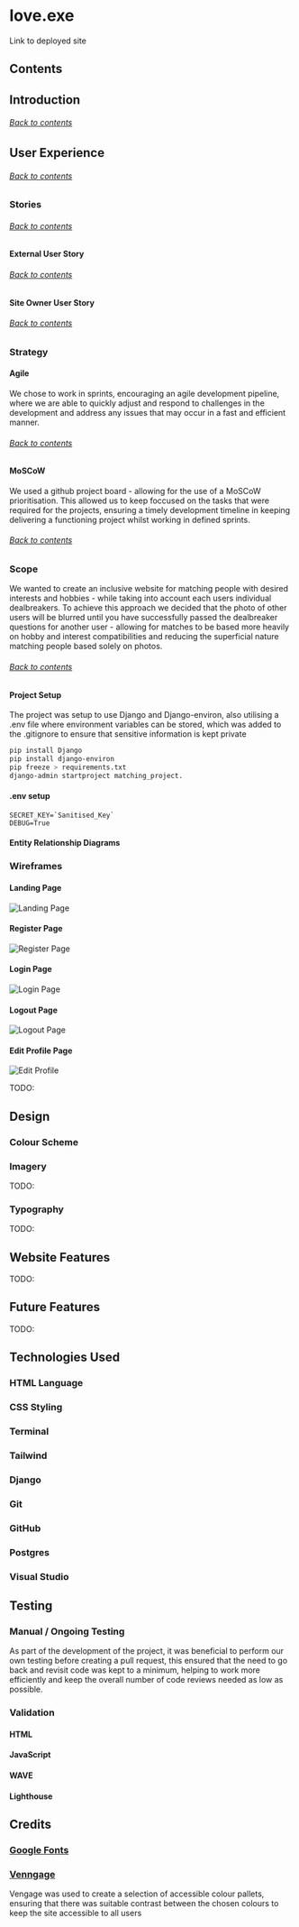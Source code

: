 # love.exe

Link to deployed site

## Contents

## Introduction
<!-- TODO:-->

###### [*Back to contents*](#contents)

## User Experience

###### [*Back to contents*](#contents)

### Stories

###### [*Back to contents*](#contents)

#### External User Story
<!-- TODO:
-->

###### [*Back to contents*](#contents)

#### Site Owner User Story
<!-- TODO:
-->

###### [*Back to contents*](#contents)

### Strategy

#### Agile

We chose to work in sprints, encouraging an agile development pipeline, where we are able to quickly adjust and respond to challenges in the development and address any issues that may occur in a fast and efficient manner.

###### [*Back to contents*](#contents)

#### MoSCoW

We used a github project board - allowing for the use of a MoSCoW prioritisation. This allowed us to keep foccused on the tasks that were required for the projects, ensuring a timely development timeline in keeping delivering a functioning project whilst working in defined sprints.

###### [*Back to contents*](#contents)

### Scope

We wanted to create an inclusive website for matching people with desired interests and hobbies - while taking into account each users individual dealbreakers. To achieve this approach we decided that the photo of other users will be blurred until you have successfully passed the dealbreaker questions for another user - allowing for matches to be based more heavily on hobby and interest compatibilities and reducing the superficial nature matching people based solely on photos.

<!-- TODO: -->

###### [*Back to contents*](#contents)

#### Project Setup

The project was setup to use Django and Django-environ, also utilising a .env file where environment variables can be stored, which was added to the .gitignore to ensure that sensitive information is kept private

```bash
pip install Django
pip install django-environ
pip freeze > requirements.txt
django-admin startproject matching_project.
```
<!-- # echo "web: gunicorn videoGameTracker.wsgi" > Procfile -->

#### .env setup
```text
SECRET_KEY=`Sanitised_Key`
DEBUG=True
```

#### Entity Relationship Diagrams
<!-- TODO:

```plaintext
text
``` -->

### Wireframes

#### Landing Page

![Landing Page](docs/wireframes/landing-page.png)

#### Register Page

![Register Page](docs/wireframes/register.png)

#### Login Page

![Login Page](docs/wireframes/login.png)

#### Logout Page

![Logout Page](docs/wireframes/logout.png)

#### Edit Profile Page

![Edit Profile](docs/wireframes/edit-profile.png)

TODO:

## Design


### Colour Scheme


### Imagery

TODO:
<!-- Where are user images stored
How do users upload profile pictures -->

### Typography
TODO: 


## Website Features
TODO:


## Future Features
TODO:
<!-- Is there anything we may want to add later on? -->

## Technologies Used

### HTML Language


### CSS Styling

### Terminal

### Tailwind

### Django

### Git

### GitHub

### Postgres

### Visual Studio


## Testing

### Manual / Ongoing Testing

As part of the development of the project, it was beneficial to perform our own testing before creating a pull request, this ensured that the need to go back and revisit code was kept to a minimum, helping to work more efficiently and keep the overall number of code reviews needed as low as possible.

### Validation

#### HTML

#### JavaScript

#### WAVE

#### Lighthouse

## Credits

### [Google Fonts](https://fonts.google.com)



### [Venngage](https://venngage.com/blog/accessible-colors/)

Vengage was used to create a selection of accessible colour pallets, ensuring that there was suitable contrast between the chosen colours to keep the site accessible to all users